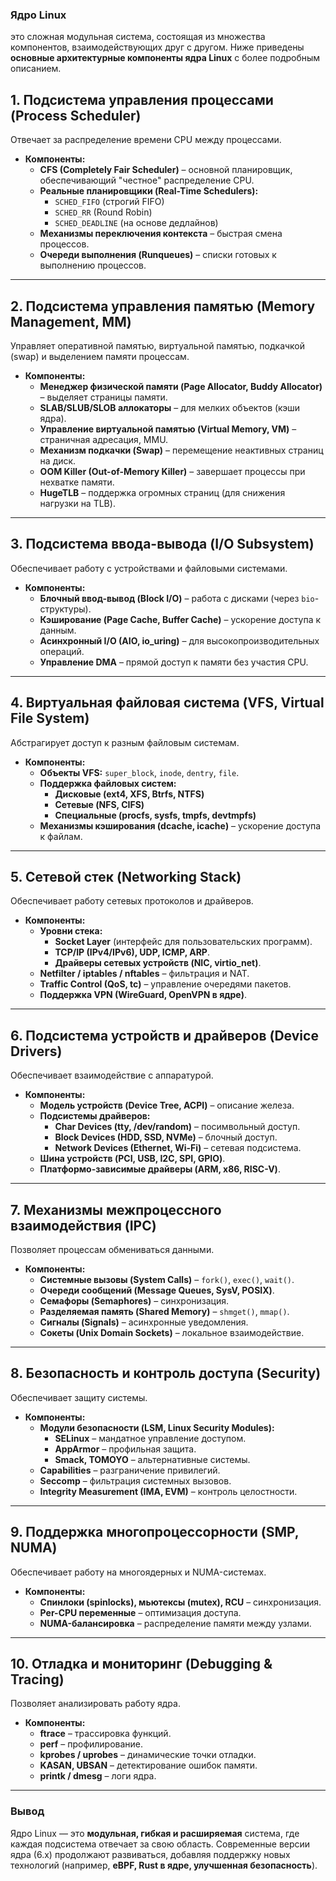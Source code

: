 ### Ядро Linux

это сложная модульная система, состоящая из множества компонентов, взаимодействующих друг с другом. Ниже приведены **основные архитектурные компоненты ядра Linux** с более подробным описанием.  

## **1. Подсистема управления процессами (Process Scheduler)**
Отвечает за распределение времени CPU между процессами.  
- **Компоненты:**  
  - **CFS (Completely Fair Scheduler)** – основной планировщик, обеспечивающий "честное" распределение CPU.  
  - **Реальные планировщики (Real-Time Schedulers):**  
    - `SCHED_FIFO` (строгий FIFO)  
    - `SCHED_RR` (Round Robin)  
    - `SCHED_DEADLINE` (на основе дедлайнов)  
  - **Механизмы переключения контекста** – быстрая смена процессов.  
  - **Очереди выполнения (Runqueues)** – списки готовых к выполнению процессов.  

---

## **2. Подсистема управления памятью (Memory Management, MM)**
Управляет оперативной памятью, виртуальной памятью, подкачкой (swap) и выделением памяти процессам.  
- **Компоненты:**  
  - **Менеджер физической памяти (Page Allocator, Buddy Allocator)** – выделяет страницы памяти.  
  - **SLAB/SLUB/SLOB аллокаторы** – для мелких объектов (кэши ядра).  
  - **Управление виртуальной памятью (Virtual Memory, VM)** – страничная адресация, MMU.  
  - **Механизм подкачки (Swap)** – перемещение неактивных страниц на диск.  
  - **OOM Killer (Out-of-Memory Killer)** – завершает процессы при нехватке памяти.  
  - **HugeTLB** – поддержка огромных страниц (для снижения нагрузки на TLB).  

---

## **3. Подсистема ввода-вывода (I/O Subsystem)**
Обеспечивает работу с устройствами и файловыми системами.  
- **Компоненты:**  
  - **Блочный ввод-вывод (Block I/O)** – работа с дисками (через `bio`-структуры).  
  - **Кэширование (Page Cache, Buffer Cache)** – ускорение доступа к данным.  
  - **Асинхронный I/O (AIO, io_uring)** – для высокопроизводительных операций.  
  - **Управление DMA** – прямой доступ к памяти без участия CPU.  

---

## **4. Виртуальная файловая система (VFS, Virtual File System)**
Абстрагирует доступ к разным файловым системам.  
- **Компоненты:**  
  - **Объекты VFS:** `super_block`, `inode`, `dentry`, `file`.  
  - **Поддержка файловых систем:**  
    - **Дисковые (ext4, XFS, Btrfs, NTFS)**  
    - **Сетевые (NFS, CIFS)**  
    - **Специальные (procfs, sysfs, tmpfs, devtmpfs)**  
  - **Механизмы кэширования (dcache, icache)** – ускорение доступа к файлам.  

---

## **5. Сетевой стек (Networking Stack)**
Обеспечивает работу сетевых протоколов и драйверов.  
- **Компоненты:**  
  - **Уровни стека:**  
    - **Socket Layer** (интерфейс для пользовательских программ).  
    - **TCP/IP (IPv4/IPv6), UDP, ICMP, ARP**.  
    - **Драйверы сетевых устройств (NIC, virtio_net)**.  
  - **Netfilter / iptables / nftables** – фильтрация и NAT.  
  - **Traffic Control (QoS, tc)** – управление очередями пакетов.  
  - **Поддержка VPN (WireGuard, OpenVPN в ядре)**.  

---

## **6. Подсистема устройств и драйверов (Device Drivers)**
Обеспечивает взаимодействие с аппаратурой.  
- **Компоненты:**  
  - **Модель устройств (Device Tree, ACPI)** – описание железа.  
  - **Подсистемы драйверов:**  
    - **Char Devices (tty, /dev/random)** – посимвольный доступ.  
    - **Block Devices (HDD, SSD, NVMe)** – блочный доступ.  
    - **Network Devices (Ethernet, Wi-Fi)** – сетевая подсистема.  
  - **Шина устройств (PCI, USB, I2C, SPI, GPIO)**.  
  - **Платформо-зависимые драйверы (ARM, x86, RISC-V)**.  

---

## **7. Механизмы межпроцессного взаимодействия (IPC)**
Позволяет процессам обмениваться данными.  
- **Компоненты:**  
  - **Системные вызовы (System Calls)** – `fork()`, `exec()`, `wait()`.  
  - **Очереди сообщений (Message Queues, SysV, POSIX)**.  
  - **Семафоры (Semaphores)** – синхронизация.  
  - **Разделяемая память (Shared Memory)** – `shmget()`, `mmap()`.  
  - **Сигналы (Signals)** – асинхронные уведомления.  
  - **Сокеты (Unix Domain Sockets)** – локальное взаимодействие.  

---

## **8. Безопасность и контроль доступа (Security)**
Обеспечивает защиту системы.  
- **Компоненты:**  
  - **Модули безопасности (LSM, Linux Security Modules):**  
    - **SELinux** – мандатное управление доступом.  
    - **AppArmor** – профильная защита.  
    - **Smack, TOMOYO** – альтернативные системы.  
  - **Capabilities** – разграничение привилегий.  
  - **Seccomp** – фильтрация системных вызовов.  
  - **Integrity Measurement (IMA, EVM)** – контроль целостности.  

---

## **9. Поддержка многопроцессорности (SMP, NUMA)**
Обеспечивает работу на многоядерных и NUMA-системах.  
- **Компоненты:**  
  - **Спинлоки (spinlocks), мьютексы (mutex), RCU** – синхронизация.  
  - **Per-CPU переменные** – оптимизация доступа.  
  - **NUMA-балансировка** – распределение памяти между узлами.  

---

## **10. Отладка и мониторинг (Debugging & Tracing)**
Позволяет анализировать работу ядра.  
- **Компоненты:**  
  - **ftrace** – трассировка функций.  
  - **perf** – профилирование.  
  - **kprobes / uprobes** – динамические точки отладки.  
  - **KASAN, UBSAN** – детектирование ошибок памяти.  
  - **printk / dmesg** – логи ядра.  

---

### **Вывод**  
Ядро Linux — это **модульная, гибкая и расширяемая** система, где каждая подсистема отвечает за свою область. Современные версии ядра (6.x) продолжают развиваться, добавляя поддержку новых технологий (например, **eBPF, Rust в ядре, улучшенная безопасность**).  

